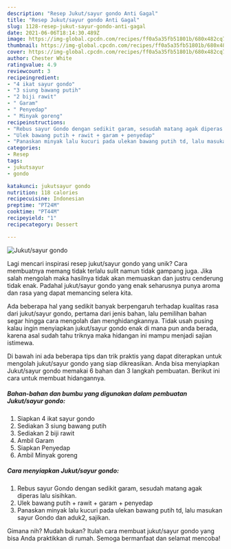 ```yaml
---
description: "Resep Jukut/sayur gondo Anti Gagal"
title: "Resep Jukut/sayur gondo Anti Gagal"
slug: 1128-resep-jukut-sayur-gondo-anti-gagal
date: 2021-06-06T18:14:30.489Z
image: https://img-global.cpcdn.com/recipes/ff0a5a35fb51801b/680x482cq70/jukutsayur-gondo-foto-resep-utama.jpg
thumbnail: https://img-global.cpcdn.com/recipes/ff0a5a35fb51801b/680x482cq70/jukutsayur-gondo-foto-resep-utama.jpg
cover: https://img-global.cpcdn.com/recipes/ff0a5a35fb51801b/680x482cq70/jukutsayur-gondo-foto-resep-utama.jpg
author: Chester White
ratingvalue: 4.9
reviewcount: 3
recipeingredient:
- "4 ikat sayur gondo"
- "3 siung bawang putih"
- "2 biji rawit"
- " Garam"
- " Penyedap"
- " Minyak goreng"
recipeinstructions:
- "Rebus sayur Gondo dengan sedikit garam, sesudah matang agak diperas lalu sisihkan."
- "Ulek bawang putih + rawit + garam + penyedap"
- "Panaskan minyak lalu kucuri pada ulekan bawang putih td, lalu masukan sayur Gondo dan aduk2, sajikan."
categories:
- Resep
tags:
- jukutsayur
- gondo

katakunci: jukutsayur gondo 
nutrition: 118 calories
recipecuisine: Indonesian
preptime: "PT24M"
cooktime: "PT44M"
recipeyield: "1"
recipecategory: Dessert

---
```



![Jukut/sayur gondo](https://img-global.cpcdn.com/recipes/ff0a5a35fb51801b/680x482cq70/jukutsayur-gondo-foto-resep-utama.jpg)

Lagi mencari inspirasi resep jukut/sayur gondo yang unik? Cara membuatnya memang tidak terlalu sulit namun tidak gampang juga. Jika salah mengolah maka hasilnya tidak akan memuaskan dan justru cenderung tidak enak. Padahal jukut/sayur gondo yang enak seharusnya punya aroma dan rasa yang dapat memancing selera kita.



Ada beberapa hal yang sedikit banyak berpengaruh terhadap kualitas rasa dari jukut/sayur gondo, pertama dari jenis bahan, lalu pemilihan bahan segar hingga cara mengolah dan menghidangkannya. Tidak usah pusing kalau ingin menyiapkan jukut/sayur gondo enak di mana pun anda berada, karena asal sudah tahu triknya maka hidangan ini mampu menjadi sajian istimewa.


Di bawah ini ada beberapa tips dan trik praktis yang dapat diterapkan untuk mengolah jukut/sayur gondo yang siap dikreasikan. Anda bisa menyiapkan Jukut/sayur gondo memakai 6 bahan dan 3 langkah pembuatan. Berikut ini cara untuk membuat hidangannya.

<!--inarticleads1-->

##### Bahan-bahan dan bumbu yang digunakan dalam pembuatan Jukut/sayur gondo:

1. Siapkan 4 ikat sayur gondo
1. Sediakan 3 siung bawang putih
1. Sediakan 2 biji rawit
1. Ambil  Garam
1. Siapkan  Penyedap
1. Ambil  Minyak goreng




<!--inarticleads2-->

##### Cara menyiapkan Jukut/sayur gondo:

1. Rebus sayur Gondo dengan sedikit garam, sesudah matang agak diperas lalu sisihkan.
1. Ulek bawang putih + rawit + garam + penyedap
1. Panaskan minyak lalu kucuri pada ulekan bawang putih td, lalu masukan sayur Gondo dan aduk2, sajikan.




Gimana nih? Mudah bukan? Itulah cara membuat jukut/sayur gondo yang bisa Anda praktikkan di rumah. Semoga bermanfaat dan selamat mencoba!
